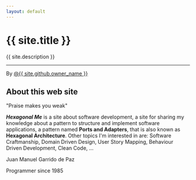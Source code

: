 ```yaml
---
layout: default
---
```


<div id="title">
<h1>{{ site.title }}</h1>
<p>{{ site.description }}</p>
<hr>
<span class="credits right">By <a href="{{ site.github.owner_url }}">@{{ site.github.owner_name }}</a></span>
</div>

## About this web site

<p class="introquote">"Praise makes you weak"</p>

___Hexagonal Me___ is a site about software development, a site for sharing my knowledge about a pattern to structure and implement software applications, a pattern named __Ports and Adapters__, that is also known as __Hexagonal Architecture__. Other topics I'm interested in are: Software Craftmanship, Domain Driven Design, User Story Mapping, Behaviour Driven Development, Clean Code, ...

<p clasa="introquote">Juan Manuel Garrido de Paz</p>

<p class="introquote">Programmer since 1985</p>
